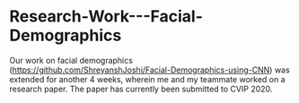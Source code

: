 # Research-Work---Facial-Demographics
Our work on facial demographics (https://github.com/ShreyanshJoshi/Facial-Demographics-using-CNN) was extended for another 4 weeks, wherein me and my teammate worked on a research paper. The paper has currently been submitted to CVIP 2020.
